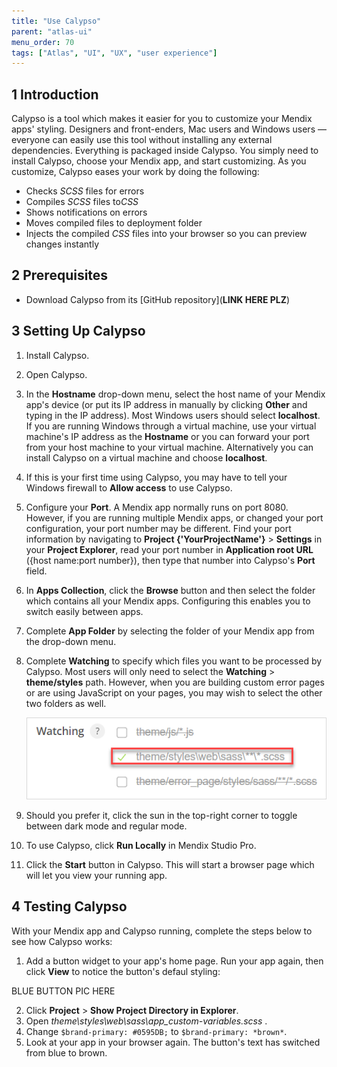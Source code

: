 ```yaml
---
title: "Use Calypso"
parent: "atlas-ui"
menu_order: 70
tags: ["Atlas", "UI", "UX", "user experience"]
---
```


## 1 Introduction

Calypso is a tool which makes it easier for you to customize your Mendix apps' styling. Designers and front-enders, Mac users and Windows users — everyone can easily use this tool without installing any external dependencies. Everything is packaged inside Calypso. You simply need to install Calypso, choose your Mendix app, and start customizing. As you customize, Calypso eases your work by doing the following:

* Checks *SCSS* files for errors
* Compiles *SCSS* files to*CSS*
* Shows notifications on errors
* Moves compiled files to deployment folder
* Injects the compiled *CSS* files into your browser so you can preview changes instantly 

## 2 Prerequisites

* Download Calypso from its [GitHub repository](**LINK HERE PLZ**)

## 3 Setting Up Calypso

1. Install Calypso.
2. Open Calypso. 
3. In the **Hostname** drop-down menu, select the host name of your Mendix app's device (or put its IP address in manually by clicking **Other** and typing in the IP address). Most Windows users should select **localhost**. If you are running Windows through a virtual machine, use your virtual machine's IP address as the **Hostname** or you can forward your port from your host machine to your virtual machine. Alternatively you can install Calypso on a virtual machine and choose **localhost**.
4. If this is your first time using Calypso, you may have to tell your Windows firewall to **Allow access** to use Calypso.
5. Configure your **Port**. A Mendix app normally runs on port 8080. However, if you are running multiple Mendix apps, or changed your port configuration, your port number may be different. Find your port information by navigating to **Project {'YourProjectName'}** > **Settings** in your **Project Explorer**, read your port number in **Application root URL** ({host name:port number}), then type that number into Calypso's **Port** field.
6. In **Apps Collection**, click the **Browse** button and then select the folder which contains all your Mendix apps. Configuring this enables you to switch easily between apps. 
7. Complete **App Folder** by selecting the folder of your Mendix app from the drop-down menu.
8. Complete **Watching** to specify which files you want to be processed by Calypso. Most users will only need to select the **Watching** > **theme/styles** path. However, when you are building custom error pages or are using JavaScript on your pages, you may wish to select the other two folders as well.

	![files to watch](attachments/calypso/calypso-watching.png)

9. Should you prefer it, click the sun in the top-right corner to toggle between dark mode and regular mode.
10. To use Calypso, click **Run Locally** in Mendix Studio Pro.
11. Click the **Start** button in Calypso. This will start a browser page which will let you view your running app.

## 4 Testing Calypso

With your Mendix app and Calypso running, complete the steps below to see how Calypso works:

1. Add a button widget to your app's home page. Run your app again, then click **View** to notice the button's defaul styling:

BLUE BUTTON PIC HERE

2. Click **Project** > **Show Project Directory in Explorer**.
3. Open  *theme\styles\web\sass\app\_custom-variables.scss* .
4. Change `$brand-primary: #0595DB;` to `$brand-primary: *brown*`. 
5. Look at your app in your browser again. The button's text has switched from blue to brown.